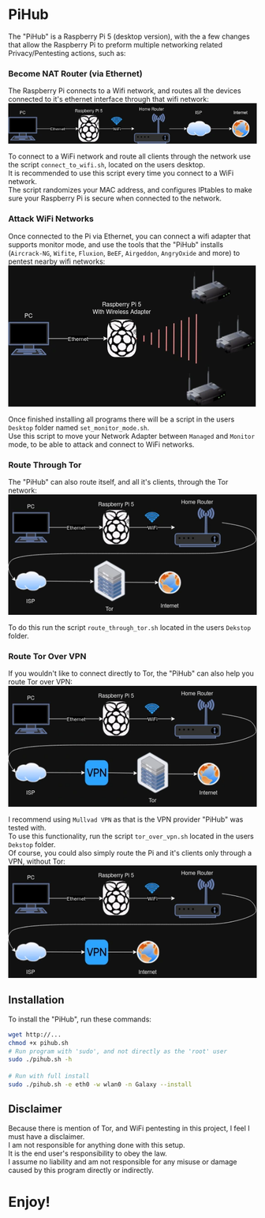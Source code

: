 # PiHub  
The "PiHub" is a Raspberry Pi 5 (desktop version), with the a few changes that allow the Raspberry Pi to preform multiple networking related Privacy/Pentesting actions, such as:  

### Become NAT Router (via Ethernet)  
The Raspberry Pi connects to a Wifi network, and routes all the devices connected to it's ethernet interface through that wifi network:  
![Become NAT Router](images/become_nat_router.webp)  
  
To connect to a WiFi network and route all clients through the network use the script `connect_to_wifi.sh`, located on the users desktop.  
It is recommended to use this script every time you connect to a WiFi network.  
The script randomizes your MAC address, and configures IPtables to make sure your Raspberry Pi is secure when connected to the network.  
  
### Attack WiFi Networks  
Once connected to the Pi via Ethernet, you can connect a wifi adapter that supports monitor mode, and use the tools that the "PiHub" installs (`Aircrack-NG`, `Wifite`, `Fluxion`, `BeEF`, `Airgeddon`, `AngryOxide` and more) to pentest nearby wifi networks:  
![Attack WiFi Networks](images/attack_wifi_networks.webp)  
  
Once finished installing all programs there will be a script in the users `Desktop` folder named `set_monitor_mode.sh`.  
Use this script to move your Network Adapter between `Managed` and `Monitor` mode, to be able to attack and connect to WiFi networks.  
  
### Route Through Tor  
The "PiHub" can also route itself, and all it's clients, through the Tor network:  
![Route Through Tor](images/route_through_tor.webp)  
  
To do this run the script `route_through_tor.sh` located in the users `Dekstop` folder.  
  
### Route Tor Over VPN  
If you wouldn't like to connect directly to Tor, the "PiHub" can also help you route Tor over VPN:  
![Tor Over VPN](images/tor_over_vpn.webp)  
  
I recommend using `Mullvad VPN` as that is the VPN provider "PiHub" was tested with.  
To use this functionality, run the script `tor_over_vpn.sh` located in the users `Dekstop` folder.  
Of course, you could also simply route the Pi and it's clients only through a VPN, without Tor:  
![Route Through VPN](images/route_through_vpn.webp)  
  
## Installation  
To install the "PiHub", run these commands:  
```bash  
wget http://...  
chmod +x pihub.sh  
# Run program with 'sudo', and not directly as the 'root' user  
sudo ./pihub.sh -h  
  
# Run with full install  
sudo ./pihub.sh -e eth0 -w wlan0 -n Galaxy --install  
```  
  
## Disclaimer  
Because there is mention of Tor, and WiFi pentesting in this project, I feel I must have a disclaimer.  
I am not responsible for anything done with this setup.  
It is the end user's responsibility to obey the law.  
I assume no liability and am not responsible for any misuse or damage caused by this program directly or indirectly.  
  
# Enjoy!
